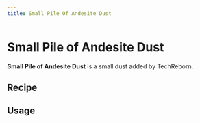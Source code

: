 ```yaml
---
title: Small Pile Of Andesite Dust
---
```


<ItemImage file="small_pile_of_andesite_dust" alt="Small Pile Of Andesite Dust" size="200" />

# Small Pile of Andesite Dust

**Small Pile of Andesite Dust** is a small dust added by TechReborn.  
## Recipe  
<CraftingTable recipe="input air air air input air techreborn:andesite_dust air input air air air output techreborn:small_pile_of_andesite_dust,4"/>

## Usage  
<CraftingTable recipe="input techreborn:small_pile_of_andesite_dust techreborn:small_pile_of_andesite_dust air input techreborn:small_pile_of_andesite_dust techreborn:small_pile_of_andesite_dust air input air air air output techreborn:andesite_dust"/>
